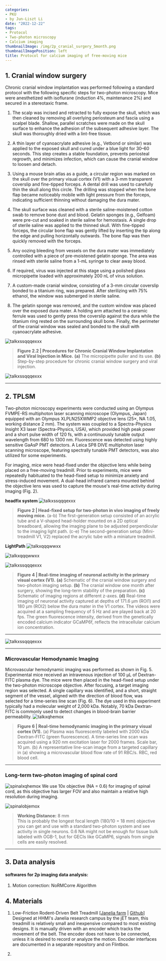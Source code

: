 ```yaml
---
categories:
- PKU
- by Jun-Liszt Li
date: "2022-12-22"
tags:
- Protocol
- Two-photon microscopy
- Calcium imaging
thumbnailImage: /img/2p_cranial_surgery_5month.png
thumbnailImagePosition: left
title: Protocol for calcium imaging of free-moving mice
---
```






## 1. Cranial window surgery

Chronic cranial window implantation was performed following a standard protocol with the following specific steps for two-photon microscopy. Mice were anesthetized with isoflurane (induction 4%, maintenance 2%) and secured in a stereotaxic frame.
1. The scalp was incised and retracted to fully expose the skull, which was then cleaned by removing all overlying periosteum and fascia using a scalpel blade. Shallow, parallel scratches were made on the skull surface to enhance the adhesion of the subsequent adhesive layer. The skull was thoroughly dried with a lint-free tissue.

2. A thin layer of cyanoacrylate adhesive (e.g., Vetbond or similar) was applied to the exposed skull and cured under a blue light for 30–60 seconds. This step creates a stable foundation, prevents periosteal regrowth, and minimizes infection, which can cause the cranial window to loosen and detach.

3. Using a mouse brain atlas as a guide, a circular region was marked on the skull over the primary visual cortex (V1) with a 3-mm transparent coverslip and fine-tipped forceps. A dental drill was used to carefully thin the skull along this circle. The drilling was stopped when the bone flap became noticeably mobile with light pressure from the forceps, indicating sufficient thinning without damaging the dura mater.

4. The skull surface was cleaned with a sterile saline-moistened cotton swab to remove bone dust and blood. Gelatin sponges (e.g., Gelfoam) were pre-cut and soaked in sterile saline for hemostasis. A single drop of sterile saline was applied to the thinned skull. With fine-tipped forceps, the circular bone flap was gently lifted by inserting the tip along the edge and pulling horizontally outwards. The bone flap was then quickly removed with the forceps.

5. Any oozing bleeding from vessels on the dura mater was immediately controlled with a piece of pre-moistened gelatin sponge. The area was rinsed with sterile saline from a 1-mL syringe to clear away blood.

6. If required, virus was injected at this stage using a polished glass micropipette loaded with approximately 200 nL of virus solution.

7. A custom-made cranial window, consisting of a 3-mm circular coverslip bonded to a titanium ring, was prepared. After sterilizing with 75% ethanol, the window was submerged in sterile saline.

8. The gelatin sponge was removed, and the custom window was placed over the exposed dura mater. A holding arm attached to a ceramic ferrule was used to gently press the coverslip against the dura while the titanium ring rested on the surrounding skull bone. Finally, the perimeter of the cranial window was sealed and bonded to the skull with cyanoacrylate adhesive.

![talkxssqqqexxx](/img/cranial_surgery_x1.png)
>**Figure 2.2 | Procedures for Chronic Cranial Window Implantation and Viral Injection in Mice.**
**(a)** The micropipette puller and its use.
**(b)** Step-by-step procedure for chronic cranial window surgery and viral injection.

![talkxssqqqexxx](/img/2p_cranial_surgery_5month.png)




















---
## 2. TPLSM

Two-photon microscopy experiments were conducted using an Olympus FVMPE-RS multiphoton laser scanning microscope (Olympus, Japan) equipped with an Olympus XLPLN25XWMP2 objective lens (25×, NA 1.05, working distance 2 mm). The system was coupled to a Spectra-Physics Insight X3 laser (Spectra-Physics, USA), which provided high peak power and a short pulse width of 120 fs, with a continuously tunable output wavelength from 680 to 1300 nm. Fluorescence was detected using highly sensitive GaAsP PMT detectors. A Leica SP8 DIVE multiphoton laser scanning microscope, featuring spectrally tunable PMT detectors, was also utilized for some experiments.

For imaging, mice were head-fixed under the objective lens while being placed on a free-moving treadmill. Prior to experiments, mice were repeatedly habituated to the head-fixed setup to minimize anxiety and stress-induced movement. A dual-head infrared camera mounted behind the objective lens was used to capture the mouse's real-time activity during imaging (Fig. 2).

**headfix system**
![talkxssqqqexxx](/img/treadmill_new.png)
> **Figure 2 | Head-fixed setup for two-photon in vivo imaging of freely moving mice.**
(a-b) The first-generation setup consisted of an acrylic tube and a V-shaped head-holder mounted on a 2D optical breadboard, allowing the imaging plane to be adjusted perpendicular to the imaging light path.
(c-e) The second-generation setup (Mini-treadmill V1, V2) replaced the acrylic tube with a miniature treadmill.




**LightPath**
![talkxqqqwwxx](/img/light_path_olympus_2p.png)

![talkxqqqwwxx](/img/lightpath_2p_software.png)


![talkxssqqqexxx](/img/v1_2p_imaging.png)
> **Figure 4 | Real-time imaging of neuronal activity in the primary visual cortex (V1).**
**(a)** Schematic of the cranial window surgery and two-photon imaging setup.
**(b)** The cranial window one month after surgery, showing the long-term stability of the preparation.
**(c)** Schematic of imaging regions at different z-axes.
**(d)** Real-time imaging of neuronal activity captured at depths of 171.6 μm (ROI1) and 180 μm (ROI2) below the dura mater in the V1 cortex. The videos were acquired at a sampling frequency of 5 Hz and are played back at 20 fps. The green fluorescence intensity, derived from the genetically encoded calcium indicator GCaMP6f, reflects the intracellular calcium ion concentration.

---
![talkxssqqqexxx](/img/long_term_imaging_of_capillary_neuron.png)




---
### **Microvascular Hemodynamic Imaging**

Microvascular hemodynamic imaging was performed as shown in Fig. 5. Experimental mice received an intravenous injection of 100 μL of Dextran-FITC plasma dye. The mice were then placed in the head-fixed setup under the two-photon microscope objective. After focusing, a target imaging region was selected. A single capillary was identified, and a short, straight segment of the vessel, aligned with the direction of blood flow, was selected for a time-series line scan (Fig. 6). The dye used in this experiment typically had a molecular weight of 2,000 kDa. Notably, 70 kDa Dextran-FITC is commonly used to detect changes in blood-brain barrier permeability.
![talkxqhemox](/img/microvascular_hemo_imaging.png)
> **Figure 6 | Real-time hemodynamic imaging in the primary visual cortex (V1).**
(a) Plasma was fluorescently labeled with 2000 kDa Dextran-FITC (green fluorescence). A time-series line scan was acquired using a 920 nm excitation laser for 2000 frames. Scale bar, 10 μm.
(b) A representative line-scan image from a targeted capillary in (a) showing a microvascular blood flow rate of 91 RBC/s. RBC, red blood cell.








---
### **Long-term two-photon imaging of spinal cord**


![spinalxqhemox](/img/spinal_cord_2p_imaging.jpg)
We use 10x objective (NA = 0.6) for imaging of spinal cord, as this objective has larger FOV and also maintain a relative high resolution during imaging.

![spinalobjemox](/img/obj_6x0.6NA_in_my_hand.jpg)
> **Working Distance:** 8 mm \
> This is probably the longest focal length (180/10 = 18 mm) objective you can get and use with a standard two-photon system and see activity in single neurons. 0.6 NA might not be enough for tissue bulk labeled with OGB-1, but for GECIs like GCaMP6, signals from single cells are easily resolved. 



---
## 3. Data analysis
#### softwares for 2p imaging data analysis:
1. Motion correction: NoRMCorre Algorithm




## 4. Materials
1. Low-Friction Rodent-Driven Belt Treadmill [[Janelia farm](https://www.janelia.org/open-science/low-friction-rodent-driven-belt-treadmill) | [Github](https://github.com/janelia-experimental-technology/Rodent-Belt-Treadmill)] \
Designed at HHMI's Janelia research campus by the jET team, this treadmill is relatively small and inexpensive compared to most existing designs. It is manually driven with an encoder which tracks the movement of the belt. The encoder does not have to be connected, unless it is desired to record or analyze the motion. Encoder interfaces are documented in a separate repository and on Flintbox.

2. 
